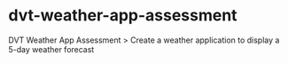 # dvt-weather-app-assessment
DVT Weather App Assessment > Create a weather application to display a 5-day weather forecast
